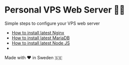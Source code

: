 # Personal VPS Web Server 👨‍💻
Simple steps to configure your VPS web server 

* [How to install latest Nginx](https://github.com/markxxv/webserver/blob/main/nginx.md)
* [How to install latest MariaDB](https://github.com/markxxv/webserver/blob/main/mariadb.md)
* [How to install latest Node JS](https://github.com/markxxv/webserver/blob/main/nodejs.md)
* 
Made with ♥️ in Sweden 🇸🇪

